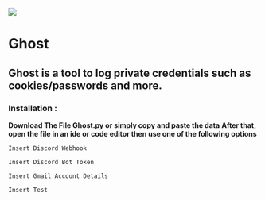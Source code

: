 ![](https://get.wallhere.com/photo/illustration-text-logo-ghost-brand-Ghost-B-C-calligraphy-number-font-trademark-151230.jpg)
# Ghost
## Ghost is a tool to log private credentials such as cookies/passwords and more.
### Installation :
**Download The File Ghost.py or simply copy and paste the data**
**After that, open the file in an ide or code editor then use one of the following options** <br>
```
Insert Discord Webhook

Insert Discord Bot Token

Insert Gmail Account Details

Insert Test
```

